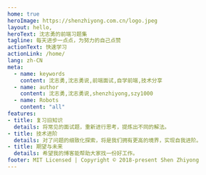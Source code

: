 ```yaml
---
home: true
heroImage: https://shenzhiyong.com.cn/logo.jpeg
layout: hello,
heroText: 沈志勇的前端习题集
tagline: 每天进步一点点，为努力的自己点赞
actionText: 快速学习
actionLink: /home/
lang: zh-CN
meta:
  - name: keywords
    content: 沈志勇,沈志勇说,前端面试,自学前端,技术分享
  - name: author
    content: 沈志勇,沈志勇说,shenzhiyong,szy1000
  - name: Robots 
    content: "all"
features:
- title: 复习旧知识
  details: 将常见的面试题，重新进行思考，提炼出不同的解法。
- title: 技术进阶
  details: 对了问题的细致化探索，将是我们拥有更高的境界，实现自我进阶。
- title: 期望与未来
  details: 希望我的博客能帮助大家找一份好工作。
footer: MIT Licensed | Copyright © 2018-present Shen Zhiyong
---
```

